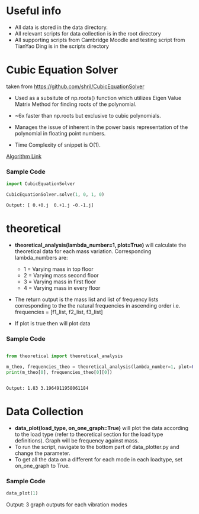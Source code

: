 # Useful info
* All data is stored in the data directory.
* All relevant scripts for data collection is in the root directory
* All supporting scripts from Cambridge Moodle and testing script from TianYao Ding is in the scripts directory


# Cubic Equation Solver

taken from https://github.com/shril/CubicEquationSolver


* Used as a subsitute of np.roots() function which utilizes Eigen Value Matrix Method for finding roots of the polynomial.

  

* ~6x faster than np.roots but exclusive to cubic polynomials.

  

* Manages the issue of inherent in the power basis representation of the polynomial in floating point numbers.

  

* Time Complexity of snippet is O(1).

  

[Algorithm Link](http://www.1728.org/cubic2.htm)

  

### Sample Code
```python
import CubicEquationSolver

CubicEquationSolver.solve(1, 0, 1, 0)
```
```
Output: [ 0.+0.j  0.+1.j -0.-1.j]
```

  

# theoretical

* **theoretical_analysis(lambda_number=1, plot=True)** will calculate the theoretical data for each mass variation. Corresponding lambda_numbers are:
	* 1 = Varying mass in top floor
	* 2 = Varying mass second floor
	* 3 = Varying mass in first floor
	* 4 = Varying mass in every floor

* The return output is the mass list and list of frequency lists corresponding to the the natural frequencies in ascending order i.e. frequencies = [f1_list, f2_list, f3_list]

* If plot is true then will plot data

### Sample Code

```python

from theoretical import theoretical_analysis

m_theo, frequencies_theo = theoretical_analysis(lambda_number=1, plot=False)
print(m_theo[0], frequencies_theo[0][0])

```

```

Output: 1.83 3.1964911958061184

```

# Data Collection
* **data_plot(load_type, on_one_graph=True)** will plot the data according to the load type (refer to theoretical section for the load type definitions). Graph will be frequency against mass.
* To run the script, navigate to the bottom part of data_plotter.py and change the parameter.
* To get all the data on a different for each mode in each loadtype, set on_one_graph to True.

### Sample Code

```python
data_plot(1)
```
Output: 
3 graph outputs for each vibration modes